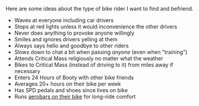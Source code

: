 Here are some ideas about the type of bike rider I want to find and befriend. 

- Waves at everyone including car drivers
- Stops at red lights unless it would inconvenience the other drivers
- Never does anything to provoke anyone willingly
- Smiles and ignores drivers yelling at them
- Always says hello and goodbye to other riders
- Slows down to chat a bit when passing *anyone* (even when "training")
- Attends Critical Mass religiously no matter what the weather
- Bikes to Critical Mass (instead of driving to it) from miles away if necessary
- Enters 24 Hours of Booty with other bike friends
- Averages 20+ hours on their bike per week
- Has SPD pedals and shoes since lives on bike
- Runs [aerobars on their bike](Aerobars%20repel%20roadies.md) for long-ride comfort